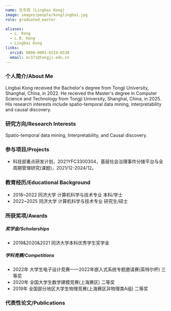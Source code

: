 ```yaml
---
name: 孔令百 (Lingbai Kong)
image: images/people/konglingbai.jpg
role: graduated_master

aliases:
  - L. Kong
  - L.B. Kong
  - Lingbai Kong
links:
  orcid: 0000-0001-6519-8538
  email: oc371@tongji.edu.cn
---
```


### 个人简介/About Me
Lingbai Kong received the Bachelor's degree from Tongji University, Shanghai, China, in 2022.
He received the Master's degree in Computer Science and Technology from Tongji University, Shanghai, China, in 2025. 
His research interests include spatio-temporal data mining, interpretability and causal discovery.

### 研究方向/Research Interests
Spatio-temporal data mining, Interpretability, and Causal discovery.

### 参与项目/Projects
- 科技部重点研发计划，2021YFC3300304，基层社会治理事件分拨平台与全周期管理研究(课题)，2021/12-2024/12。

### 教育经历/Educational Background
- 2018~2022 同济大学 计算机科学与技术专业 本科/学士
- 2022~2025 同济大学 计算机科学与技术专业 研究生/硕士

### 所获奖项/Awards

##### 奖学金/Scholarships
- 2019&2020&2021 同济大学本科优秀学生奖学金

##### 学科竞赛/Competitions
- 2022年 大学生电子设计竞赛——2022年嵌入式系统专题邀请赛(英特尔杯) 三等奖
- 2020年 全国大学生数学建模竞赛(上海赛区) 二等奖
- 2019年 全国部分地区大学生物理竞赛(上海赛区非物理类A组) 二等奖

### 代表性论文/Publications